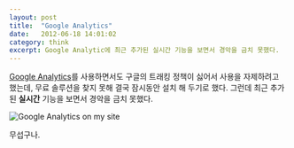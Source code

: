 ```yaml
---
layout: post
title:  "Google Analytics"
date:   2012-06-18 14:01:02
category: think
excerpt: Google Analytic에 최근 추가된 실시간 기능을 보면서 경악을 금치 못했다.
---
```


[Google Analytics](https://analytics.google.com/)를 사용하면서도 구글의 트래킹 정책이 싫어서 사용을 자제하려고 했는데, 무료 솔루션을 찾지 못해 결국 잠시동안 설치 해 두기로 했다. 그런데 최근 추가된 **실시간** 기능을 보면서 경악을 금치 못했다.

![Google Analytics on my site](http://simplist.storage.googleapis.com/attachments/2012-06-18-google-analytics.png)

무섭구나.